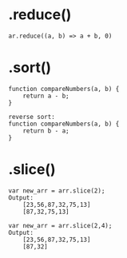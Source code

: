 # .reduce() 
    ar.reduce((a, b) => a + b, 0)

# .sort()
    function compareNumbers(a, b) {
        return a - b;
    }

    reverse sort:
    function compareNumbers(a, b) {
        return b - a;
    }

# .slice()
    var new_arr = arr.slice(2); 
    Output:
        [23,56,87,32,75,13]
        [87,32,75,13]

    var new_arr = arr.slice(2,4);
    Output:
        [23,56,87,32,75,13]
        [87,32]

        